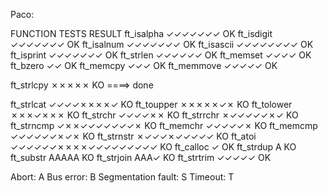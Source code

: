 Paco:

FUNCTION         TESTS                RESULT
ft_isalpha       ✓✓✓✓✓✓✓              OK
ft_isdigit       ✓✓✓✓✓✓✓              OK
ft_isalnum       ✓✓✓✓✓✓✓              OK
ft_isascii       ✓✓✓✓✓✓✓✓             OK
ft_isprint       ✓✓✓✓✓✓✓              OK
ft_strlen        ✓✓✓✓✓✓               OK
ft_memset        ✓✓✓✓                 OK
ft_bzero         ✓✓                   OK
ft_memcpy        ✓✓✓                  OK
ft_memmove       ✓✓✓✓✓                OK

ft_strlcpy       ✗✗✗✗✗                KO ====> done

ft_strlcat       ✓✓✓✓✗✗✗✗✓            KO
ft_toupper       ✗✗✗✗✗✓✗              KO
ft_tolower       ✗✗✗✓✗✗✗              KO
ft_strchr        ✓✓✓✓✗✗               KO
ft_strrchr       ✗✓✓✓✓✓✗✓             KO
ft_strncmp       ✓✗✗✓✓✓✓✓✓✓✗          KO
ft_memchr        ✓✓✓✓✓✗               KO
ft_memcmp        ✓✓✓✓✓✓✗✓✗            KO
ft_strnstr       ✗✓✓✓✗✓✓✓✓✓           KO
ft_atoi          ✓✓✓✓✓✓✗✗✗✗✓✓✓✓✓✓✓✓✓  KO
ft_calloc        ✓                    OK
ft_strdup        A                    KO
ft_substr        AAAAA                KO
ft_strjoin       AAA✓                 KO
ft_strtrim       ✓✓✓✓✓                OK

Abort: A  Bus error: B  Segmentation fault: S  Timeout: T